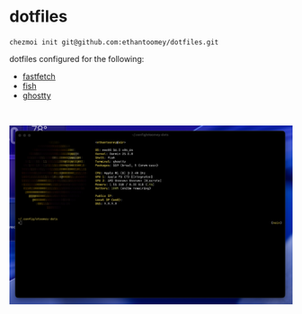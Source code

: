 # dotfiles
`chezmoi init git@github.com:ethantoomey/dotfiles.git`

dotfiles configured for the following:
- [fastfetch](https://github.com/fastfetch-cli/fastfetch)
- [fish](https://github.com/fish-shell/fish-shell)
- [ghostty](https://github.com/ghostty-org/ghostty)

<br/>

![screenshot](screenshot.png)
